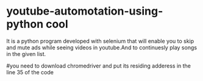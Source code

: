 # youtube-automotation-using-python cool
It is a python program developed with selenium that will enable you to skip and mute ads while seeing videos in youtube.And to continuesly play songs in the given list.

#you need to download chromedriver and put its residing adderess in the line 35 of the code
